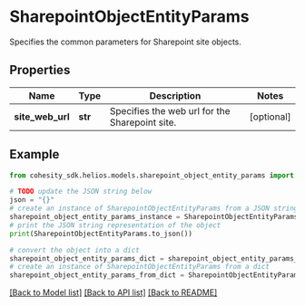 # SharepointObjectEntityParams

Specifies the common parameters for Sharepoint site objects.

## Properties

Name | Type | Description | Notes
------------ | ------------- | ------------- | -------------
**site_web_url** | **str** | Specifies the web url for the Sharepoint site. | [optional] 

## Example

```python
from cohesity_sdk.helios.models.sharepoint_object_entity_params import SharepointObjectEntityParams

# TODO update the JSON string below
json = "{}"
# create an instance of SharepointObjectEntityParams from a JSON string
sharepoint_object_entity_params_instance = SharepointObjectEntityParams.from_json(json)
# print the JSON string representation of the object
print(SharepointObjectEntityParams.to_json())

# convert the object into a dict
sharepoint_object_entity_params_dict = sharepoint_object_entity_params_instance.to_dict()
# create an instance of SharepointObjectEntityParams from a dict
sharepoint_object_entity_params_from_dict = SharepointObjectEntityParams.from_dict(sharepoint_object_entity_params_dict)
```
[[Back to Model list]](../README.md#documentation-for-models) [[Back to API list]](../README.md#documentation-for-api-endpoints) [[Back to README]](../README.md)


